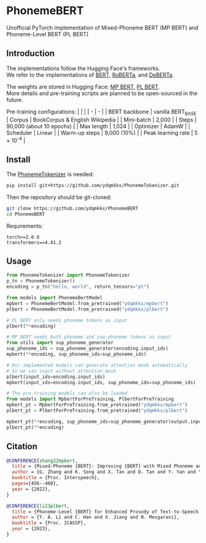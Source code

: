 # **PhonemeBERT**
Unofficial PyTorch implementation of Mixed-Phoneme BERT (MP BERT) and Phoneme-Level BERT (PL BERT)

## Introduction
The implementations follow the Hugging Face's frameworks.\
We refer to the implementations of [BERT](https://github.com/huggingface/transformers/blob/main/src/transformers/models/bert/modeling_bert.py), [RoBERTa](https://github.com/huggingface/transformers/blob/main/src/transformers/models/roberta/modeling_roberta.py), and [DeBERTa](https://github.com/huggingface/transformers/blob/main/src/transformers/models/deberta/modeling_deberta.py).

The weights are stored in Hugging Face: [MP BERT](https://huggingface.co/ydqmkkx/mpbert/tree/main), [PL BERT](https://huggingface.co/ydqmkkx/plbert/tree/main).\
More details and pre-training scripts are planned to be open-sourced in the future.

Pre-training configurations:
| | |
| - | - |
| BERT backbone | vanilla BERT<sub>BASE</sub>
| Corpus | BookCorpus & English Wikipedia |
| Mini-batch   | 2,000 |
| Steps   | 90,000 (about 10 epochs) |
| Max length | 1,024 |
| Optimizer | AdamW |
| Scheduler | Linear |
| Warm-up steps | 9,000 (10%) |
| Peak learning rate | 5 × 10<sup>-4</sup> |

## Install
The [PhonemeTokenizer](https://github.com/ydqmkkx/PhonemeTokenizer) is needed:
```bash
pip install git+https://github.com/ydqmkkx/PhonemeTokenizer.git
```
Then the repository should be git-cloned:
```bash
git clone https://github.com/ydqmkkx/PhonemeBERT
cd PhonemeBERT
```
Requirements:
```
torch>=2.0.0
transformers==4.41.2
```

## Usage
```python
from PhonemeTokenizer import PhonemeTokenizer
p_tn = PhonemeTokenizer()
encoding = p_tn("hello, world", return_tensors="pt")

from models import PhonemeBertModel
mpbert = PhonemeBertModel.from_pretrained("ydqmkkx/mpbert")
plbert = PhonemeBertModel.from_pretrained("ydqmkkx/plbert")

# PL BERT only needs phoneme tokens as input
plbert(**encoding)

# MP BERT needs both phoneme and sup-phoneme tokens as input
from utils import sup_phoneme_generator
sup_phoneme_ids = sup_phoneme_generator(encoding.input_ids)
mpbert(**encoding, sup_phoneme_ids=sup_phoneme_ids)

# Our implemented models can generate attention mask automatically
# So we can input without attention_mask
plbert(input_ids=encoding.input_ids)
mpbert(input_ids=encoding.input_ids, sup_phoneme_ids=sup_phoneme_ids)

# The pre-training models can also be loaded
from models import MpbertForPreTraining, PlbertForPreTraining
mpbert_pt = MpbertForPreTraining.from_pretrained("ydqmkkx/mpbert")
plbert_pt = PlbertForPreTraining.from_pretrained("ydqmkkx/plbert")

mpbert_pt(**encoding, sup_phoneme_ids=sup_phoneme_generator(output.input_ids))
plbert_pt(**encoding)
```

## Citation
```bibtex
@CONFERENCE{zhang22mpbert,
  title = {Mixed-Phoneme {BERT}: Improving {BERT} with Mixed Phoneme and Sup-Phoneme Representations for Text to Speech},
  author = {G. Zhang and K. Song and X. Tan and D. Tan and Y. Yan and Y. Liu and G. Wang and W. Zhou and T. Qin and T. Lee and S. Zhao},
  booktitle = {Proc. Interspeech},
  pages={456--460},
  year = {2022},
}

@CONFERENCE{li23plbert,
  title = {Phoneme-Level {BERT} for Enhanced Prosody of Text-to-Speech with Grapheme Predictions},
  author = {Y. A. Li and C. Han and X. Jiang and N. Mesgarani},
  booktitle = {Proc. ICASSP},
  year = {2023},
}
```
